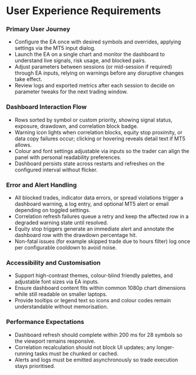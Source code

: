 # User Experience Requirements
### Primary User Journey
- Configure the EA once with desired symbols and overrides, applying settings via the MT5 input dialog.
- Launch the EA on a single chart and monitor the dashboard to understand live signals, risk usage, and blocked pairs.
- Adjust parameters between sessions (or mid-session if required) through EA inputs, relying on warnings before any disruptive changes take effect.
- Review logs and exported metrics after each session to decide on parameter tweaks for the next trading window.

### Dashboard Interaction Flow
- Rows sorted by symbol or custom priority, showing signal status, exposure, drawdown, and correlation block badge.
- Warning icon lights when correlation blocks, equity stop proximity, or data copy failures occur; clicking or hovering reveals detail text if MT5 allows.
- Colour and font settings adjustable via inputs so the trader can align the panel with personal readability preferences.
- Dashboard persists state across restarts and refreshes on the configured interval without flicker.

### Error and Alert Handling
- All blocked trades, indicator data errors, or spread violations trigger a dashboard warning, a log entry, and optional MT5 alert or email depending on toggled settings.
- Correlation refresh failures queue a retry and keep the affected row in a degraded warning state until resolved.
- Equity stop triggers generate an immediate alert and annotate the dashboard row with the drawdown percentage hit.
- Non-fatal issues (for example skipped trade due to hours filter) log once per configurable cooldown to avoid noise.

### Accessibility and Customisation
- Support high-contrast themes, colour-blind friendly palettes, and adjustable font sizes via EA inputs.
- Ensure dashboard content fits within common 1080p chart dimensions while still readable on smaller laptops.
- Provide tooltips or legend text so icons and colour codes remain understandable without memorisation.

### Performance Expectations
- Dashboard refresh should complete within 200 ms for 28 symbols so the viewport remains responsive.
- Correlation recalculation should not block UI updates; any longer-running tasks must be chunked or cached.
- Alerts and logs must be emitted asynchronously so trade execution stays prioritised.
